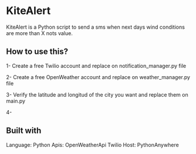 # KiteAlert
KiteAlert is a Python script to send a sms when next days wind conditions are more than X nots value.

## How to use this? 
1- Create a free Twilio account and replace on notification_manager.py file

2- Create a free OpenWeather account and replace on weather_manager.py file 

3- Verify the latitude and longitud of the city you want and replace them on main.py

4- 

## Built with

Language: Python
Apis: OpenWeatherApi Twilio
Host: PythonAnywhere

